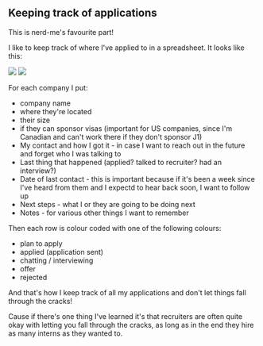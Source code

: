 ## Keeping track of applications

This is nerd-me's favourite part!

I like to keep track of where I've applied to in a spreadsheet. It looks like this:

![](/images/blurred_job_sheet.png)
![](/images/job_sheet_legend.png)

For each company I put:

- company name
- where they're located
- their size
- if they can sponsor visas (important for US companies, since I'm Canadian and can't work there if they don't sponsor J1)
- My contact and how I got it - in case I want to reach out in the future and forget who I was talking to
- Last thing that happened (applied? talked to recruiter? had an interview?)
- Date of last contact - this is important because if it's been a week since I've heard from them and I expectd to hear back soon, I want to follow up
- Next steps - what I or they are going to be doing next
- Notes - for various other things I want to remember

Then each row is colour coded with one of the following colours:

- plan to apply
- applied (application sent)
- chatting / interviewing
- offer
- rejected

And that's how I keep track of all my applications and don't let things fall through the cracks!

Cause if there's one thing I've learned it's that recruiters are often quite okay with letting you fall through the cracks, as long as in the end they hire as many interns as they wanted to.
